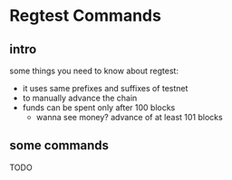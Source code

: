 # Regtest Commands

## intro
some things you need to know about regtest:

- it uses same prefixes and suffixes of testnet
- to manually advance the chain
- funds can be spent only after 100 blocks
    - wanna see money? advance of at least 101 blocks


## some commands

TODO